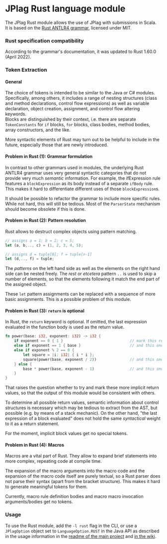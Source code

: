 # JPlag Rust language module

The JPlag Rust module allows the use of JPlag with submissions in Scala. <br>
It is based on the [Rust ANTLR4 grammar](https://github.com/antlr/grammars-v4/tree/master/rust), licensed under MIT.

### Rust specification compatibility

According to the grammar's documentation, it was updated to Rust 1.60.0 (April 2022).

### Token Extraction

#### General

The choice of tokens is intended to be similar to the Java or C# modules. Specifically, among others, it includes a
range of nesting structures (class and method declarations, control flow expressions) as well as variable declaration,
object creation, assignment, and control flow altering keywords. <br>
Blocks are distinguished by their context, i.e. there are separate `TokenConstants` for `if` blocks, `for` blocks, class
bodies, method bodies, array constructors, and the like.

More syntactic elements of Rust may turn out to be helpful to include in the future, especially those that are newly
introduced.

#### Problem in Rust (1): Grammar formulation

In contrast to other grammars used in modules, the underlying Rust ANTLR4 grammar uses very general syntactic categories 
that do not provide very much _semantic_ information. For example, the ifExpression rule features a `blockExpression` as
its body instead of a separate `ifBody` rule. This makes it hard to differentiate different uses of those `blockExpression`s.

It should be possible to refactor the grammar to include more specific rules. While not hard, this will still be tedious. Most of the
`ParserState` mechanism should become obsolete if this is done.

#### Problem in Rust (2): Pattern resolution

Rust allows to destruct complex objects using pattern matching.

```rust
// assigns a = 1; b = 2; c = 5;
let (a, b,.., c) = (1, 2, 3, 4, 5);

// assigns d = tuple[0]; f = tuple[n-1]
let (d,.., f) = tuple;
```

The _patterns_ on the left hand side as well as the elements on the right hand side can be nested freely. The _rest_
or _etcetera_ pattern `..` is used to skip a number of elements, so that the elements following it match the end part of
the assigned object.

These `let` pattern assignments can be replaced with a sequence of more basic assignments. This is a possible
problem of this module.

#### Problem in Rust (3): `return` is optional

In Rust, the `return` keyword is optional. If omitted, the last expression evaluated in the function body is used as the
return value.

```rust
fn power(base: i32, exponent: i32) -> i32 {
    if exponent == 0 { 1 }                              // mark this return value?
    else if exponent == 1 { base }                      // and this one?
    else if exponent % 2 == 0 {
        let square = |i: i32| { i * i };
        square(power(base, exponent / 2))               // and this one?
    } else {
        base * power(base, exponent - 1)                // and this one?
    }
}
```

That raises the question whether to try and mark these more implicit return values, so that the output of this module
would be consistent with others.

To determine all possible return values, semantic information about control structures is necessary which may be tedious
to extract from the AST, but possible (e.g. by means of a stack mechanic).
On the other hand, "the last expression of a block evaluated" does not hold the same _syntactical_ weight to it as a
return
statement.

For the moment, implicit block values get no special tokens.

#### Problem in Rust (4): Macros

Macros are a vital part of Rust. They allow to expand brief statements into more complex, repeating code at compile time.

The expansion of the macro arguments into the macro code and the expansion of the macro code itself are purely textual, so a Rust parser does not parse their syntax (apart from the bracket structure). This makes it hard to generate meaningful tokens for them.

Currently, macro rule definition bodies and macro macro invocation arguments/bodies get no tokens.

### Usage

To use the Rust module, add the `-l rust` flag in the CLI, or use a `JPlagOption` object set
to `LanguageOption.RUST` in the Java API as described in the usage information in
the [readme of the main project](https://github.com/jplag/JPlag#usage)
and [in the wiki](https://github.com/jplag/JPlag/wiki/1.-How-to-Use-JPlag).
